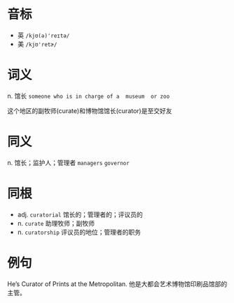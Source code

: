 # 音标

- 英 `/kjʊ(ə)'reɪtə/`
- 美 `/kjʊ'retɚ/`

# 词义

n. 馆长
`someone who is in charge of a  museum  or zoo`



这个地区的副牧师(curate)和博物馆馆长(curator)是至交好友

# 同义

n. 馆长；监护人；管理者
`managers` `governor`

# 同根

- adj. `curatorial` 馆长的；管理者的；评议员的
- n. `curate` 助理牧师；副牧师
- n. `curatorship` 评议员的地位；管理者的职务

# 例句

He’s Curator of Prints at the Metropolitan.
他是大都会艺术博物馆印刷品馆部的主管。



